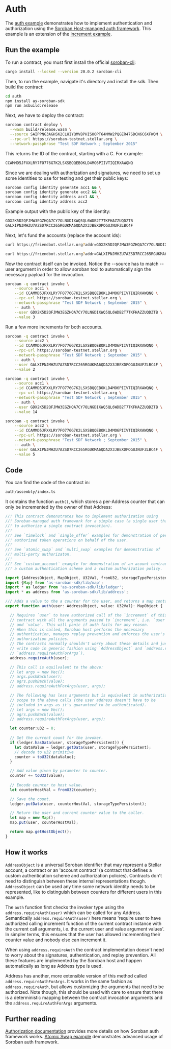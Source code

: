 # Auth

The [auth example](https://github.com/Soneso/as-soroban-examples/tree/main/auth) demonstrates how to implement authentication and authorization using the [Soroban Host-managed auth framework](https://soroban.stellar.org/docs/fundamentals-and-concepts/authorization). This example is an extension of the [increment example](https://github.com/Soneso/as-soroban-examples/tree/main/increment).


## Run the example

To run a contract, you must first install the official [soroban-cli](https://soroban.stellar.org/docs/getting-started/setup):

```sh
cargo install --locked --version 20.0.2 soroban-cli
```

Then, to run the example, navigate it's directory and install the sdk. Then build the contract:

```sh
cd auth
npm install as-soroban-sdk
npm run asbuild:release
```

Next, we have to deploy the contract:

```sh
soroban contract deploy \
  --wasm build/release.wasm \
  --source SAIPPNG3AGHSK2CLHIYQMVBPHISOOPT64MMW2PQGER47SDCN6C6XFWQM \
  --rpc-url https://soroban-testnet.stellar.org \
  --network-passphrase "Test SDF Network ; September 2015"
```

This returns the ID of the contract, starting with a C. For example:
```sh
CCAMMD5JFXXLRY7FO776G7K2LSXSBQQEBOKLD4MO6PIIVTIQIRXAWQNQ
```

Since we are dealing with authorization and signatures, we need to set up some identities to use for testing and get their public keys:

```sh
soroban config identity generate acc1 && \
soroban config identity generate acc2 && \
soroban config identity address acc1 && \
soroban config identity address acc2
```

Example output with the public key of the identity:
```sh
GDX2K5D2QFJMW3EGZHQA7CY7OLNGDIXWQ5QL6WDB2T7TKFHAZZUQDZTB
GALXIPNJMHZU7AZSD7RCC265RGUKMA6QDA2X3JBEXDPOGUJNUFZLBC4F
```

Next, let's fund the accounts (replace the account ids):

```sh
curl https://friendbot.stellar.org?addr=GDX2K5D2QFJMW3EGZHQA7CY7OLNGDIXWQ5QL6WDB2T7TKFHAZZUQDZTB

curl https://friendbot.stellar.org?addr=GALXIPNJMHZU7AZSD7RCC265RGUKMA6QDA2X3JBEXDPOGUJNUFZLBC4F
```

Now the contract itself can be invoked. Notice the --source has to match --user argument in order to allow soroban tool to automatically sign the necessary payload for the invocation.

```sh
soroban -q contract invoke \
    --source acc1 \
    --id CCAMMD5JFXXLRY7FO776G7K2LSXSBQQEBOKLD4MO6PIIVTIQIRXAWQNQ \
    --rpc-url https://soroban-testnet.stellar.org \
  	--network-passphrase "Test SDF Network ; September 2015" \
    -- auth \
    --user GDX2K5D2QFJMW3EGZHQA7CY7OLNGDIXWQ5QL6WDB2T7TKFHAZZUQDZTB \
    --value 3
```

Run a few more increments for both accounts.

```sh
soroban -q contract invoke \
    --source acc2 \
    --id CCAMMD5JFXXLRY7FO776G7K2LSXSBQQEBOKLD4MO6PIIVTIQIRXAWQNQ \
    --rpc-url https://soroban-testnet.stellar.org \
  	--network-passphrase "Test SDF Network ; September 2015" \
    -- auth \
    --user GALXIPNJMHZU7AZSD7RCC265RGUKMA6QDA2X3JBEXDPOGUJNUFZLBC4F \
    --value 2
```

```sh
soroban -q contract invoke \
    --source acc1 \
    --id CCAMMD5JFXXLRY7FO776G7K2LSXSBQQEBOKLD4MO6PIIVTIQIRXAWQNQ \
    --rpc-url https://soroban-testnet.stellar.org \
  	--network-passphrase "Test SDF Network ; September 2015" \
    -- auth \
    --user GDX2K5D2QFJMW3EGZHQA7CY7OLNGDIXWQ5QL6WDB2T7TKFHAZZUQDZTB \
    --value 14
```

```sh
soroban -q contract invoke \
    --source acc2 \
    --id CCAMMD5JFXXLRY7FO776G7K2LSXSBQQEBOKLD4MO6PIIVTIQIRXAWQNQ \
    --rpc-url https://soroban-testnet.stellar.org \
  	--network-passphrase "Test SDF Network ; September 2015" \
    -- auth \
    --user GALXIPNJMHZU7AZSD7RCC265RGUKMA6QDA2X3JBEXDPOGUJNUFZLBC4F \
    --value 5
```

## Code

You can find the code of the contract in:

```sh
auth/assembly/index.ts
```
It contains the function `auth()`, which stores a per-Address counter that can only be incremented by the owner of that Address:

```typescript
//! This contract demonstrates how to implement authorization using
//! Soroban-managed auth framework for a simple case (a single user that needs
//! to authorize a single contract invocation).
//!
//! See `timelock` and `single_offer` examples for demonstration of performing
//! authorized token operations on behalf of the user.
//!
//! See `atomic_swap` and `multi_swap` examples for demonstration of
//! multi-party authorizaton.
//!
//! See `custom_account` example for demonstration of an acount contract with
//! a custom authentication scheme and a custom authorization policy.

import {AddressObject, MapObject, U32Val, fromU32, storageTypePersistent, toU32} from 'as-soroban-sdk/lib/value';
import {Map} from 'as-soroban-sdk/lib/map';
import * as ledger from 'as-soroban-sdk/lib/ledger';
import * as address from 'as-soroban-sdk/lib/address';

/// Adds a value to the a counter for the user, and returns a map containing the user and current counter value.
export function auth(user: AddressObject, value: U32Val): MapObject {

  // Requires `user` to have authorized call of the `increment` of this
  // contract with all the arguments passed to `increment`, i.e. `user`
  // and `value`. This will panic if auth fails for any reason.
  // When this is called, Soroban host performs the necessary
  // authentication, manages replay prevention and enforces the user's
  // authorization policies.
  // The contracts normally shouldn't worry about these details and just
  // write code in generic fashion using `AddressObject` and `address.requireAuth` (or
  // `address.requireAuthForArgs`).
  address.requireAuth(user);

  // This call is equilvalent to the above:
  // let args = new Vec();
  // args.pushBack(user);
  // agrs.pushBack(value);
  // address.requireAuthForArgs(user, args);

  // The following has less arguments but is equivalent in authorization
  // scope to the above calls (the user address doesn't have to be
  // included in args as it's guaranteed to be authenticated).
  // let args = new Vec();
  // agrs.pushBack(value);
  // address.requireAuthForArgs(user, args);

  let counter:u32 = 0;
  
  // Get the current count for the invoker.
  if (ledger.hasData(user, storageTypePersistent)) {
    let dataValue = ledger.getData(user, storageTypePersistent);
    // decode to u32 primitive
    counter = toU32(dataValue);
  }

  // Add value given by parameter to counter.
  counter += toU32(value);
  
  // Encode counter to host value.
  let counterHostVal = fromU32(counter);

  // Save the count.
  ledger.putData(user, counterHostVal, storageTypePersistent);

  // Return the user and current counter value to the caller.
  let map = new Map();
  map.put(user, counterHostVal);

  return map.getHostObject();
}
```

## How it works

`AddressObject` is a universal Soroban identifier that may represent a Stellar account, a contract or an 'account contract' (a contract that defines a custom authentication scheme and authorization policies). Contracts don't need to distinguish between these internal representations though. `AddressObject` can be used any time some network identity needs to be represented, like to distinguish between counters for different users in this example.

The `auth` function first checks the invoker type using the `address.requireAuth(user)` which can be called for any Address. Semantically `address.requireAuth(user)` here means 'require user to have authorized calling increment function of the current contract instance with the current call arguments, i.e. the current user and value argument values'. In simpler terms, this ensures that the user has allowed incrementing their counter value and nobody else can increment it.

When using `address.requireAuth` the contract implementation doesn't need to worry about the signatures, authentication, and replay prevention. All these features are implemented by the Soroban host and happen automatically as long as Address type is used.

Address has another, more extensible version of this method called `address.requireAuthForArgs`. It works in the same fashion as `address.requireAuth`, but allows customizing the arguments that need to be authorized. Note though, this should be used with care to ensure that there is a deterministic mapping between the contract invocation arguments and the `address.requireAuthForArgs` arguments.

## Further reading

[Authorization documentation](https://soroban.stellar.org/docs/fundamentals-and-concepts/authorization) provides more details on how Soroban auth framework works.
[Atomic Swap example](https://github.com/Soneso/as-soroban-examples/tree/main/atomic-swap) demonstrates advanced usage of Soroban auth framework.